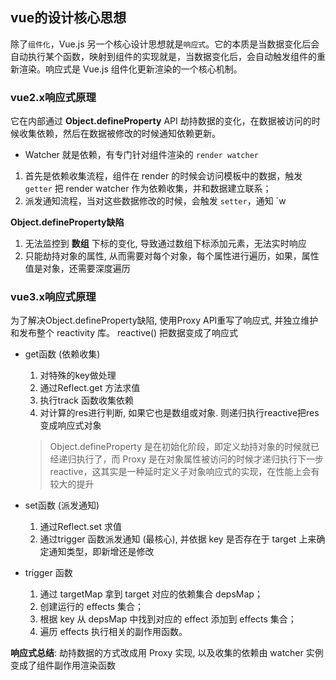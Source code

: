 
## vue的设计核心思想
除了`组件化`，Vue.js 另一个核心设计思想就是`响应式`。它的本质是当数据变化后会自动执行某个函数，映射到组件的实现就是，当数据变化后，会自动触发组件的重新渲染。响应式是 Vue.js 组件化更新渲染的一个核心机制。

### vue2.x响应式原理
它在内部通过 __Object.defineProperty__ API 劫持数据的变化，在数据被访问的时候收集依赖，然后在数据被修改的时候通知依赖更新。
* Watcher 就是依赖，有专门针对组件渲染的 `render watcher`
1. 首先是依赖收集流程，组件在 render 的时候会访问模板中的数据，触发 `getter` 把 render watcher 作为依赖收集，并和数据建立联系；
2. 派发通知流程，当对这些数据修改的时候，会触发 `setter`，通知 `w


__Object.defineProperty缺陷__
1. 无法监控到 __数组__ 下标的变化, 导致通过数组下标添加元素，无法实时响应
2. 只能劫持对象的属性, 从而需要对每个对象，每个属性进行遍历，如果，属性值是对象，还需要深度遍历

### vue3.x响应式原理

为了解决Object.defineProperty缺陷, 使用Proxy API重写了响应式, 并独立维护和发布整个 reactivity 库。
reactive() 把数据变成了响应式

* get函数 (依赖收集)
  1. 对特殊的key做处理
  2. 通过Reflect.get 方法求值
  3. 执行track 函数收集依赖
  4. 对计算的res进行判断, 如果它也是数组或对象. 则递归执行reactive把res变成响应式对象

  > Object.defineProperty 是在初始化阶段，即定义劫持对象的时候就已经递归执行了，而 Proxy 是在对象属性被访问的时候才递归执行下一步 reactive，这其实是一种延时定义子对象响应式的实现，在性能上会有较大的提升
* set函数 (派发通知)
  1. 通过Reflect.set 求值
  2. 通过trigger 函数派发通知 (最核心), 并依据 key 是否存在于 target 上来确定通知类型，即新增还是修改

* trigger 函数

  1. 通过 targetMap 拿到 target 对应的依赖集合 depsMap；
  2. 创建运行的 effects 集合；
  3. 根据 key 从 depsMap 中找到对应的 effect 添加到 effects 集合；
  4. 遍历 effects 执行相关的副作用函数。

__响应式总结__: 
劫持数据的方式改成用 Proxy 实现, 以及收集的依赖由 watcher 实例变成了组件副作用渲染函数 